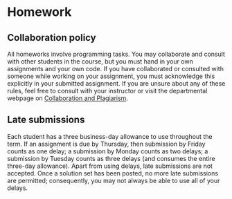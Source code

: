 # Homework

## Collaboration policy

All homeworks involve programming tasks. You may collaborate and
consult with other students in the course, but you must hand in your
own assignments and your own code. If you have collaborated or
consulted with someone while working on your assignment, you must
acknowledge this explicitly in your submitted assignment. If you are
unsure about any of these rules, feel free to consult with your
instructor or visit the departmental webpage on
[Collaboration and Plagiarism](https://my.cs.ubc.ca/docs/collaboration-plagiarism).

## Late submissions

Each student has a three business-day allowance to use throughout the
term. If an assignment is due by Thursday, then submission by Friday
counts as one delay; a submission by Monday counts as two delays; a
submission by Tuesday counts as three delays (and consumes the entire
three-day allowance).  Apart from using delays, late submissions are
not accepted. Once a solution set has been posted, no more late
submissions are permitted; consequently, you may not always be able to
use all of your delays.
